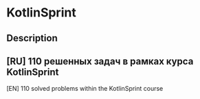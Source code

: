 # KotlinSprint
## Description
[RU] 110 решенных задач в рамках курса KotlinSprint
---
[EN] 110 solved problems within the KotlinSprint course
